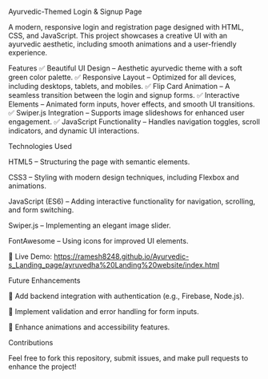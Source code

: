 Ayurvedic-Themed Login & Signup Page

A modern, responsive login and registration page designed with HTML, CSS, and JavaScript. This project showcases a creative UI with an ayurvedic aesthetic, including smooth animations and a user-friendly experience.

Features
✅ Beautiful UI Design – Aesthetic ayurvedic theme with a soft green color palette.
✅ Responsive Layout – Optimized for all devices, including desktops, tablets, and mobiles.
✅ Flip Card Animation – A seamless transition between the login and signup forms.
✅ Interactive Elements – Animated form inputs, hover effects, and smooth UI transitions.
✅ Swiper.js Integration – Supports image slideshows for enhanced user engagement.
✅ JavaScript Functionality – Handles navigation toggles, scroll indicators, and dynamic UI interactions.

Technologies Used

HTML5 – Structuring the page with semantic elements.

CSS3 – Styling with modern design techniques, including Flexbox and animations.

JavaScript (ES6) – Adding interactive functionality for navigation, scrolling, and form switching.

Swiper.js – Implementing an elegant image slider.

FontAwesome – Using icons for improved UI elements.

🚀 Live Demo: https://ramesh8248.github.io/Ayurvedic-s_Landing_page/ayruvedha%20Landing%20website/index.html

Future Enhancements

🔹 Add backend integration with authentication (e.g., Firebase, Node.js).

🔹 Implement validation and error handling for form inputs.

🔹 Enhance animations and accessibility features.

Contributions

Feel free to fork this repository, submit issues, and make pull requests to enhance the project!
